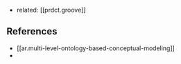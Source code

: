 
- related: [[prdct.groove]]

## References

- [[ar.multi-level-ontology-based-conceptual-modeling]]
- 